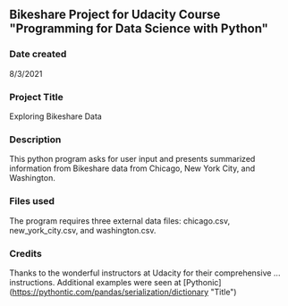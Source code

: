 ## Bikeshare Project for Udacity Course "Programming for Data Science with Python"

### Date created
8/3/2021

### Project Title
Exploring Bikeshare Data

### Description
This python program asks for user input and presents summarized information from Bikeshare data from Chicago, New York City, and Washington.

### Files used
The program requires three external data files: chicago.csv, new_york_city.csv,
and washington.csv.

### Credits
Thanks to the wonderful instructors at Udacity for their comprehensive ... instructions. Additional examples were seen at [Pythonic] (https://pythontic.com/pandas/serialization/dictionary "Title") 

